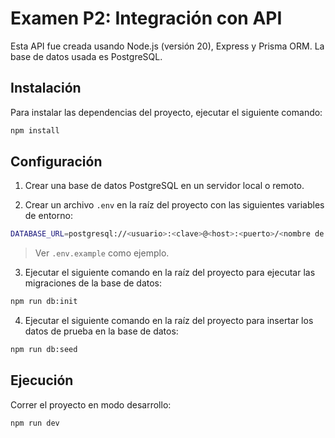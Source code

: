 # Examen P2: Integración con API

Esta API fue creada usando Node.js (versión 20), Express y Prisma ORM. La base de datos usada es PostgreSQL.

## Instalación

Para instalar las dependencias del proyecto, ejecutar el siguiente comando:

```bash
npm install
```

## Configuración

1. Crear una base de datos PostgreSQL en un servidor local o remoto.

2. Crear un archivo `.env` en la raíz del proyecto con las siguientes variables de entorno:

```bash
DATABASE_URL=postgresql://<usuario>:<clave>@<host>:<puerto>/<nombre de la base de datos>?schema=public
```

> Ver `.env.example` como ejemplo.

3. Ejecutar el siguiente comando en la raíz del proyecto para ejecutar las migraciones de la base de datos:

```bash
npm run db:init
```

4. Ejecutar el siguiente comando en la raíz del proyecto para insertar los datos de prueba en la base de datos:

```bash
npm run db:seed
```

## Ejecución

Correr el proyecto en modo desarrollo:

```bash
npm run dev
```